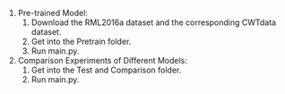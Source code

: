 1. Pre-trained Model:
   1. Download the RML2016a dataset and the corresponding CWTdata dataset. 
   2. Get into the Pretrain folder.
   3. Run main.py.
2. Comparison Experiments of Different Models:
   1. Get into the Test and Comparison folder.
   2. Run main.py.
